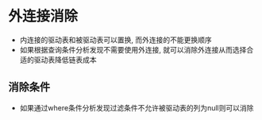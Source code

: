 # 外连接消除

* 内连接的驱动表和被驱动表可以置换, 而外连接的不能更换顺序
* 如果根据查询条件分析发现不需要使用外连接, 就可以消除外连接从而选择合适的驱动表降低链表成本

## 消除条件

* 如果通过where条件分析发现过滤条件不允许被驱动表的列为null则可以消除